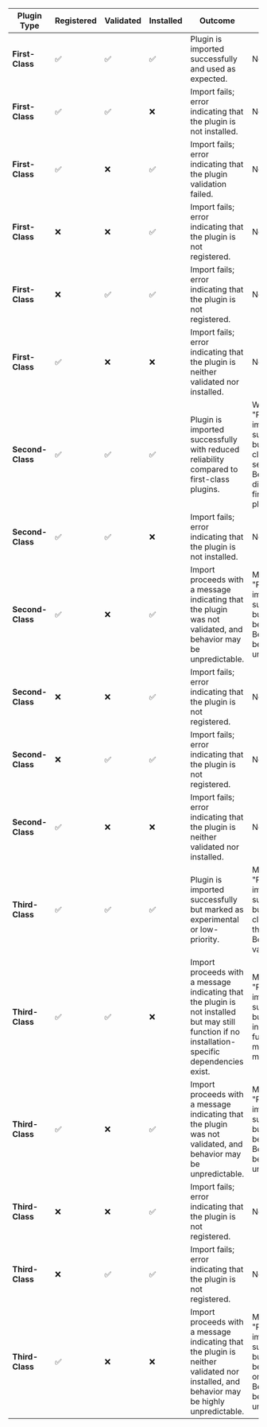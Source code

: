 | **Plugin Type**    | **Registered** | **Validated** | **Installed** | **Outcome**                                                                                                                                       | **Message**                                                                                                    |
|---------------------|----------------|---------------|---------------|---------------------------------------------------------------------------------------------------------------------------------------------------|----------------------------------------------------------------------------------------------------------------|
| **First-Class**     | ✅             | ✅            | ✅            | Plugin is imported successfully and used as expected.                                                                                            | None                                                                                                           |
| **First-Class**     | ✅             | ✅            | ❌            | Import fails; error indicating that the plugin is not installed.                                                                                 | None                                                                                                           |
| **First-Class**     | ✅             | ❌            | ✅            | Import fails; error indicating that the plugin validation failed.                                                                                | None                                                                                                           |
| **First-Class**     | ❌             | ❌            | ✅            | Import fails; error indicating that the plugin is not registered.                                                                                | None                                                                                                           |
| **First-Class**     | ❌             | ✅            | ✅            | Import fails; error indicating that the plugin is not registered.                                                                                | None                                                                                                           |
| **First-Class**     | ✅             | ❌            | ❌            | Import fails; error indicating that the plugin is neither validated nor installed.                                                               | None                                                                                                           |
| **Second-Class**    | ✅             | ✅            | ✅            | Plugin is imported successfully with reduced reliability compared to first-class plugins.                                                        | Warning: "Plugin imported successfully but is classified as second-class. Behavior may differ from first-class plugins." |
| **Second-Class**    | ✅             | ✅            | ❌            | Import fails; error indicating that the plugin is not installed.                                                                                 | None                                                                                                           |
| **Second-Class**    | ✅             | ❌            | ✅            | Import proceeds with a message indicating that the plugin was not validated, and behavior may be unpredictable.                                  | Message: "Plugin imported successfully but has not been validated. Behavior may be unpredictable."             |
| **Second-Class**    | ❌             | ❌            | ✅            | Import fails; error indicating that the plugin is not registered.                                                                                | None                                                                                                           |
| **Second-Class**    | ❌             | ✅            | ✅            | Import fails; error indicating that the plugin is not registered.                                                                                | None                                                                                                           |
| **Second-Class**    | ✅             | ❌            | ❌            | Import fails; error indicating that the plugin is neither validated nor installed.                                                               | None                                                                                                           |
| **Third-Class**     | ✅             | ✅            | ✅            | Plugin is imported successfully but marked as experimental or low-priority.                                                                      | Message: "Plugin imported successfully but is classified as third-class. Behavior may vary."                  |
| **Third-Class**     | ✅             | ✅            | ❌            | Import proceeds with a message indicating that the plugin is not installed but may still function if no installation-specific dependencies exist. | Message: "Plugin imported successfully but is not installed. Some functionality may be missing."              |
| **Third-Class**     | ✅             | ❌            | ✅            | Import proceeds with a message indicating that the plugin was not validated, and behavior may be unpredictable.                                  | Message: "Plugin imported successfully but has not been validated. Behavior may be unpredictable."             |
| **Third-Class**     | ❌             | ❌            | ✅            | Import fails; error indicating that the plugin is not registered.                                                                                | None                                                                                                           |
| **Third-Class**     | ❌             | ✅            | ✅            | Import fails; error indicating that the plugin is not registered.                                                                                | None                                                                                                           |
| **Third-Class**     | ✅             | ❌            | ❌            | Import proceeds with a message indicating that the plugin is neither validated nor installed, and behavior may be highly unpredictable.          | Message: "Plugin imported successfully but has not been validated or installed. Behavior may be unpredictable."|
